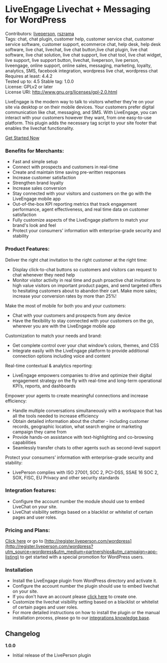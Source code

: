 # LiveEngage Livechat + Messaging for WordPress

Contributors: [liveperson](https://github.com/LivePersonNY), [rszrama](https://github.com/rszrama)  
Tags: chat, chat plugin, customer help, customer service chat, customer service software, customer support, ecommerce chat, help desk, help desk software, live chat, livechat, live chat button,live chat plugin, live chat software, live chat solution, live chat support, live chat tool, live chat widget, live support, live support button, livechat, liveperson, live person, liveengage, online support, online sales, messaging, marketing, loyalty, analytics, SMS, facebook integration, wordpress live chat, wordpress chat
Requires at least: 4.4.2  
Tested up to: 4.5
Stable tag: 1.0.0  
License: GPLv2 or later  
License URI: http://www.gnu.org/licenses/gpl-2.0.html  

LiveEngage is the modern way to talk to visitors whether they're on your site via desktop or on their mobile devices. Your customers prefer digital communication like chat, messaging, and SMS. With LiveEngage, you can interact with your customers however they want, from one easy-to-use platform. This plugin adds the necessary tag script to your site footer that enables the livechat functionality.

[Get Started Now](http://register.liveperson.com/wordpress?utm_source=wordpress&utm_medium=partnerships&utm_campaign=app-listing)

### Benefits for Merchants:

* Fast and simple setup
* Connect with prospects and customers in real-time
* Create and maintain time saving pre-written responses
* Increase customer satisfaction
* Strengthen brand loyalty
* Increase sales conversion
* Stay connected with your visitors and customers on the go with the LiveEngage mobile app
* Out-of-the-box KPI reporting metrics that track engagement performance, agent effectiveness, and real time data on customer satisfaction
* Fully customize aspects of the LiveEngage platform to match your brand's look and feel
* Protect your consumers' information with enterprise-grade security and stability

### Product Features:

Deliver the right chat invitation to the right customer at the right time:

* Display click-to-chat buttons so customers and visitors can request to chat whenever they need help
* Monitor visitor activity in real time and push proactive chat invitations to high value visitors on important product pages, and send targeted offers to hesitating customers about to abandon their cart. Make more sales; increase your conversion rates by more than 25%!

Make the most of mobile for both you and your customers:

* Chat with your customers and prospects from any device
* Have the flexibility to stay connected with your customers on the go, wherever you are with the LiveEngage mobile app

Customization to match your needs and brand:

* Get complete control over your chat window’s colors, themes, and CSS
* Integrate easily with the LiveEngage platform to provide additional connection options including voice and content

Real-time contextual & analytics reporting:

* LiveEngage empowers companies to drive and optimize their digital engagement strategy on the fly with real-time and long-term operational KPI’s, reports, and dashboards

Empower your agents to create meaningful connections and increase efficiency:

* Handle multiple conversations simultaneously with a workspace that has all the tools needed to increase efficiency
* Obtain detailed information about the chatter - including customer records, geographic location, what search engine or marketing campaign they came from
* Provide hands-on assistance with text-highlighting and co-browsing capabilities
* Seamlessly transfer chats to other agents such as second-level support

Protect your consumers’ information with enterprise-grade security and stability:

* LivePerson complies with ISO 27001, SOC 2, PCI-DSS, SSAE 16 SOC 2, SOX, FISC, EU Privacy and other security standards

### Integration features:

* Configure the account number the module should use to embed LiveChat on your site.
* LiveChat visibility settings based on a blacklist or whitelist of certain pages and user roles.

### Pricing and Plans:

[Click here](http://register.liveperson.com/wordpress?utm_source=wordpress&utm_medium=partnerships&utm_campaign=app-listing) or go to [http://register.liveperson.com/wordpress](http://register.liveperson.com/wordpress?utm_source=wordpress&utm_medium=partnerships&utm_campaign=app-listing) to get started with a special promotion for WordPress users.

### Installation

* Install the LiveEngage plugin from WordPress directory and activate it.
* Configure the account number the plugin should use to embed livechat on your site.
* If you don't have an account please [click here](http://register.liveperson.com/wordpress?utm_source=wordpress&utm_medium=partnerships&utm_campaign=app-listing) to create one.
* Customize the livechat visibility setting based on a blacklist or whitelist of certain pages and user roles.
* For more detailed instructions on how to install the plugin or the manual installation process, please go to our [integrations knowledge base](http://support.liveperson.com/support/knowledgebase/integrations).

## Changelog
**1.0.0**
* Initial release of the LivePerson plugin
